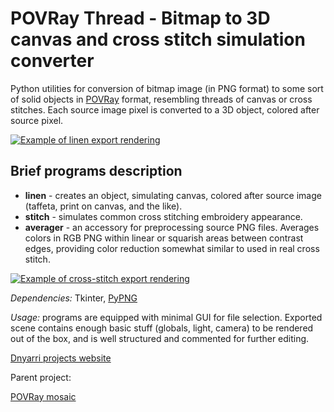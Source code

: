 # POVRay Thread - Bitmap to 3D canvas and cross stitch simulation converter

Python utilities for conversion of bitmap image (in PNG format) to some sort of solid objects in [POVRay](https://www.povray.org/) format, resembling threads of canvas or cross stitches. Each source image pixel is converted to a 3D object, colored after source pixel.

[![Example of linen export rendering](https://dnyarri.github.io/thread/linen24x512.png)](https://dnyarri.github.io/povthread.html)

## Brief programs description  

- **linen** - creates an object, simulating canvas, colored after source image (taffeta, print on canvas, and the like).
- **stitch** - simulates common cross stitching embroidery appearance.
- **averager** - an accessory for preprocessing source PNG files. Averages colors in RGB PNG within linear or squarish areas between contrast edges, providing color reduction somewhat similar to used in real cross stitch.

[![Example of cross-stitch export rendering](https://dnyarri.github.io/thread/stitch24x512.png)](https://dnyarri.github.io/povthread.html)

*Dependencies:* Tkinter, [PyPNG](https://gitlab.com/drj11/pypng)

*Usage:* programs are equipped with minimal GUI for file selection. Exported scene contains enough basic stuff (globals, light, camera) to be rendered out of the box, and is well structured and commented for further editing.

[Dnyarri projects website](https://dnyarri.github.io/)

Parent project:

[POVRay mosaic](https://dnyarri.github.io/povzaika.html)

